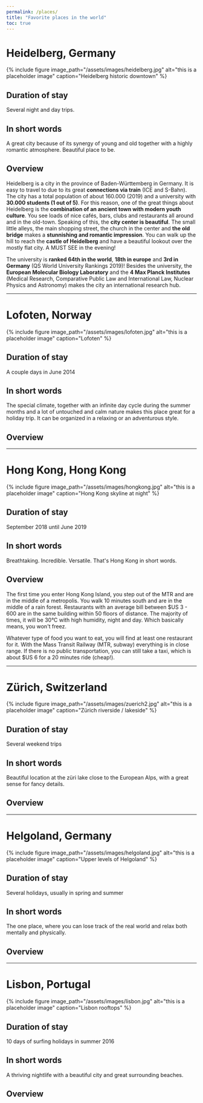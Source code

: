 ```yaml
---
permalink: /places/
title: "Favorite places in the world"
toc: true
---
```


# Heidelberg, Germany
{% include figure image_path="/assets/images/heidelberg.jpg" alt="this is a placeholder image" caption="Heidelberg historic downtown" %}

## Duration of stay

Several night and day trips.

## In short words

A great city because of its synergy of young and old together with a highly romantic atmosphere. Beautiful place to be.

## Overview

Heidelberg is a city in the province of Baden-Württemberg in Germany. It is easy to travel to due to its great **connections via train** (ICE and S-Bahn). The city has a total population of about 160.000 (2019) and a university with **30.000 students (1 out of 5)**. For this reason, one of the great things about Heidelberg is the **combination of an ancient town with modern youth culture**. You see loads of nice cafés, bars, clubs and restaurants all around and in the old-town. Speaking of this, the **city center is beautiful**. The small little alleys, the main shopping street, the church in the center and **the old bridge** makes a **stunnishing and romantic impression**. You can walk up the hill to reach the **castle of Heidelberg** and have a beautiful lookout over the mostly flat city. A MUST SEE in the evening!

The university is **ranked 64th in the world**, **18th in europe** and **3rd in Germany** (QS World University Rankings 2019)! Besides the university, the **European Molecular Biology Laboratory** and the **4 Max Planck Institutes** (Medical Research, Comparative Public Law and International Law, Nuclear Physics and Astronomy) makes the city an international research hub.

---

# Lofoten, Norway

{% include figure image_path="/assets/images/lofoten.jpg" alt="this is a placeholder image" caption="Lofoten" %}

## Duration of stay

A couple days in June 2014

## In short words

The special climate, together with an infinite day cycle during the summer months and a lot of untouched and calm nature makes this place great for a holiday trip. It can be organized in a relaxing or an adventurous style.

## Overview

---

# Hong Kong, Hong Kong

{% include figure image_path="/assets/images/hongkong.jpg" alt="this is a placeholder image" caption="Hong Kong skyline at night" %}

## Duration of stay

September 2018 until June 2019

## In short words

Breathtaking. Incredible. Versatile. That's Hong Kong in short words.

## Overview

The first time you enter Hong Kong Island, you step out of the MTR and are in the middle of a metropolis. You walk 10 minutes south and are in the middle of a rain forest. Restaurants with an average bill between $US 3 - 600 are in the same building within 50 floors of distance. The majority of times, it will be 30°C with high humidity, night and day. Which basically means, you won't freez.

Whatever type of food you want to eat, you will find at least one restaurant for it. With the Mass Transit Railway (MTR, subway) everything is in close range. If there is no public transportation, you can still take a taxi, which is about $US 6 for a 20 minutes ride (cheap!).

---

# Zürich, Switzerland

{% include figure image_path="/assets/images/zuerich2.jpg" alt="this is a placeholder image" caption="Zürich riverside / lakeside" %}

## Duration of stay

Several weekend trips

## In short words

Beautiful location at the züri lake close to the European Alps, with a great sense for fancy details.

## Overview

---

# Helgoland, Germany

{% include figure image_path="/assets/images/helgoland.jpg" alt="this is a placeholder image" caption="Upper levels of Helgoland" %}

## Duration of stay

Several holidays, usually in spring and summer

## In short words

The one place, where you can lose track of the real world and relax
both mentally and physically.

## Overview

---

# Lisbon, Portugal

{% include figure image_path="/assets/images/lisbon.jpg" alt="this is a placeholder image" caption="Lisbon rooftops" %}

## Duration of stay

10 days of surfing holidays in summer 2016

## In short words

A thriving nightlife with a beautiful city and great surrounding beaches.

## Overview
